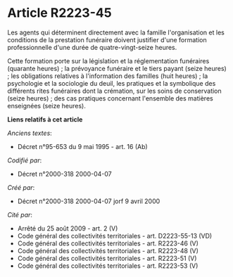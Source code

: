 # Article R2223-45

Les agents qui déterminent directement avec la famille l'organisation et les conditions de la prestation funéraire doivent
justifier d'une formation professionnelle d'une durée de quatre-vingt-seize heures.

Cette formation porte sur la législation et la réglementation funéraires (quarante heures) ; la prévoyance funéraire et le
tiers payant (seize heures) ; les obligations relatives à l'information des familles (huit heures) ; la psychologie et la
sociologie du deuil, les pratiques et la symbolique des différents rites funéraires dont la crémation, sur les soins de
conservation (seize heures) ; des cas pratiques concernant l'ensemble des matières enseignées (seize heures).

**Liens relatifs à cet article**

_Anciens textes_:

  - Décret n°95-653 du 9 mai 1995 - art. 16 (Ab)

_Codifié par_:

  - Décret n°2000-318 2000-04-07

_Créé par_:

  - Décret n°2000-318 2000-04-07 jorf 9 avril 2000

_Cité par_:

  - Arrêté du 25 août 2009 - art. 2 (V)
  - Code général des collectivités territoriales - art. D2223-55-13 (VD)
  - Code général des collectivités territoriales - art. R2223-46 (V)
  - Code général des collectivités territoriales - art. R2223-48 (V)
  - Code général des collectivités territoriales - art. R2223-51 (V)
  - Code général des collectivités territoriales - art. R2223-53 (V)
